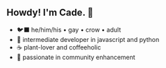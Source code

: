 ## Howdy! I'm Cade. 🌊

- 🐦‍⬛ he/him/his • gay • crow • adult
- 🐍 intermediate developer in javascript and python
- ☕ plant-lover and coffeeholic
- 🦦 passionate in community enhancement
